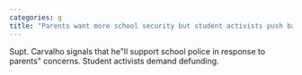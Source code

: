 ```yaml
---
categories: g
title: "Parents want more school security but student activists push back Inside the debate "
---
```

Supt. Carvalho signals that he"ll support school police in response to parents" concerns. Student activists demand defunding.  